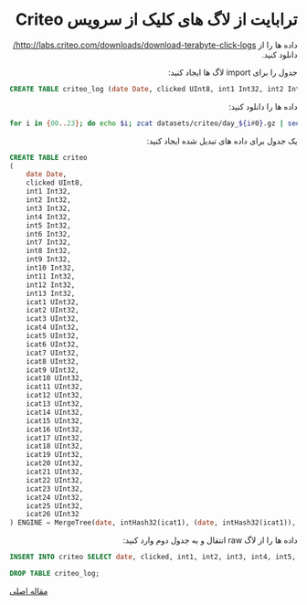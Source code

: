 <div dir="rtl" markdown="1">

# ترابایت از لاگ های کلیک از سرویس Criteo

داده ها را از <http://labs.criteo.com/downloads/download-terabyte-click-logs/> دانلود کنید.

جدول را برای import لاگ ها ایجاد کنید:

</div>

```sql
CREATE TABLE criteo_log (date Date, clicked UInt8, int1 Int32, int2 Int32, int3 Int32, int4 Int32, int5 Int32, int6 Int32, int7 Int32, int8 Int32, int9 Int32, int10 Int32, int11 Int32, int12 Int32, int13 Int32, cat1 String, cat2 String, cat3 String, cat4 String, cat5 String, cat6 String, cat7 String, cat8 String, cat9 String, cat10 String, cat11 String, cat12 String, cat13 String, cat14 String, cat15 String, cat16 String, cat17 String, cat18 String, cat19 String, cat20 String, cat21 String, cat22 String, cat23 String, cat24 String, cat25 String, cat26 String) ENGINE = Log
```

<div dir="rtl" markdown="1">

داده ها را دانلود کنید:

</div>

```bash
for i in {00..23}; do echo $i; zcat datasets/criteo/day_${i#0}.gz | sed -r 's/^/2000-01-'${i/00/24}'\t/' | clickhouse-client --host=example-perftest01j --query="INSERT INTO criteo_log FORMAT TabSeparated"; done
```

<div dir="rtl" markdown="1">

یک جدول برای داده های تبدیل شده ایجاد کنید:

</div>

```sql
CREATE TABLE criteo
(
    date Date,
    clicked UInt8,
    int1 Int32,
    int2 Int32,
    int3 Int32,
    int4 Int32,
    int5 Int32,
    int6 Int32,
    int7 Int32,
    int8 Int32,
    int9 Int32,
    int10 Int32,
    int11 Int32,
    int12 Int32,
    int13 Int32,
    icat1 UInt32,
    icat2 UInt32,
    icat3 UInt32,
    icat4 UInt32,
    icat5 UInt32,
    icat6 UInt32,
    icat7 UInt32,
    icat8 UInt32,
    icat9 UInt32,
    icat10 UInt32,
    icat11 UInt32,
    icat12 UInt32,
    icat13 UInt32,
    icat14 UInt32,
    icat15 UInt32,
    icat16 UInt32,
    icat17 UInt32,
    icat18 UInt32,
    icat19 UInt32,
    icat20 UInt32,
    icat21 UInt32,
    icat22 UInt32,
    icat23 UInt32,
    icat24 UInt32,
    icat25 UInt32,
    icat26 UInt32
) ENGINE = MergeTree(date, intHash32(icat1), (date, intHash32(icat1)), 8192)
```

<div dir="rtl" markdown="1">

داده ها را از لاگ raw انتقال و به جدول دوم وارد کنید:

</div>

```sql
INSERT INTO criteo SELECT date, clicked, int1, int2, int3, int4, int5, int6, int7, int8, int9, int10, int11, int12, int13, reinterpretAsUInt32(unhex(cat1)) AS icat1, reinterpretAsUInt32(unhex(cat2)) AS icat2, reinterpretAsUInt32(unhex(cat3)) AS icat3, reinterpretAsUInt32(unhex(cat4)) AS icat4, reinterpretAsUInt32(unhex(cat5)) AS icat5, reinterpretAsUInt32(unhex(cat6)) AS icat6, reinterpretAsUInt32(unhex(cat7)) AS icat7, reinterpretAsUInt32(unhex(cat8)) AS icat8, reinterpretAsUInt32(unhex(cat9)) AS icat9, reinterpretAsUInt32(unhex(cat10)) AS icat10, reinterpretAsUInt32(unhex(cat11)) AS icat11, reinterpretAsUInt32(unhex(cat12)) AS icat12, reinterpretAsUInt32(unhex(cat13)) AS icat13, reinterpretAsUInt32(unhex(cat14)) AS icat14, reinterpretAsUInt32(unhex(cat15)) AS icat15, reinterpretAsUInt32(unhex(cat16)) AS icat16, reinterpretAsUInt32(unhex(cat17)) AS icat17, reinterpretAsUInt32(unhex(cat18)) AS icat18, reinterpretAsUInt32(unhex(cat19)) AS icat19, reinterpretAsUInt32(unhex(cat20)) AS icat20, reinterpretAsUInt32(unhex(cat21)) AS icat21, reinterpretAsUInt32(unhex(cat22)) AS icat22, reinterpretAsUInt32(unhex(cat23)) AS icat23, reinterpretAsUInt32(unhex(cat24)) AS icat24, reinterpretAsUInt32(unhex(cat25)) AS icat25, reinterpretAsUInt32(unhex(cat26)) AS icat26 FROM criteo_log;

DROP TABLE criteo_log;
```


[مقاله اصلی](https://clickhouse.yandex/docs/fa/getting_started/example_datasets/criteo/) <!--hide-->
